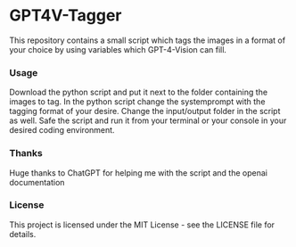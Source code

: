 # GPT4V-Tagger
This repository contains a small script which tags the images in a format of your choice by using variables which GPT-4-Vision can fill. 

### Usage
Download the python script and put it next to the folder containing the images to tag. 
In the python script change the systemprompt with the tagging format of your desire. 
Change the input/output folder in the script as well. 
Safe the script and run it from your terminal or your console in your desired coding environment.

### Thanks
Huge thanks to ChatGPT for helping me with the script and the openai documentation

### License
This project is licensed under the MIT License - see the LICENSE file for details.
